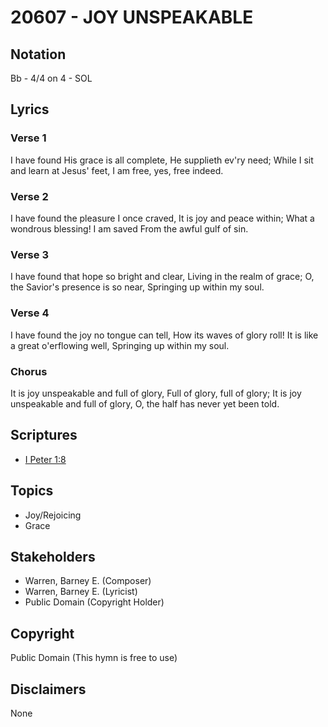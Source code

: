 # 20607 - JOY UNSPEAKABLE

## Notation

Bb - 4/4 on 4 - SOL

## Lyrics

### Verse 1

I have found His grace is all complete, He supplieth ev'ry need; While I sit and learn at Jesus' feet, I am free, yes, free indeed.

### Verse 2

I have found the pleasure I once craved, It is joy and peace within; What a wondrous blessing! I am saved From the awful gulf of sin.

### Verse 3

I have found that hope so bright and clear, Living in the realm of grace; O, the Savior's presence is so near, Springing up within my soul.

### Verse 4

I have found the joy no tongue can tell, How its waves of glory roll! It is like a great o'erflowing well, Springing up within my soul.

### Chorus

It is joy unspeakable and full of glory, Full of glory, full of glory; It is joy unspeakable and full of glory, O, the half has never yet been told.


## Scriptures

- [I Peter 1:8](https://www.biblegateway.com/passage/?search=I%20Peter%201%3A8)

## Topics

- Joy/Rejoicing
- Grace

## Stakeholders

- Warren, Barney E. (Composer)
- Warren, Barney E. (Lyricist)
- Public Domain (Copyright Holder)

## Copyright

Public Domain
(This hymn is free to use)

## Disclaimers

None

